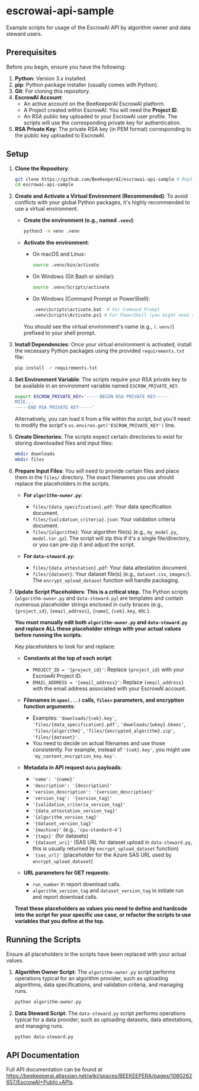 # escrowai-api-sample

Example scripts for usage of the EscrowAI API by algorithm owner and data steward users.

## Prerequisites

Before you begin, ensure you have the following:

1.  **Python**: Version 3.x installed.
2.  **pip**: Python package installer (usually comes with Python).
3.  **Git**: For cloning this repository.
4.  **EscrowAI Account**:
    *   An active account on the BeeKeeperAI EscrowAI platform.
    *   A Project created within EscrowAI. You will need the **Project ID**.
    *   An RSA public key uploaded to your EscrowAI user profile. The scripts will use the corresponding private key for authentication.
5.  **RSA Private Key**: The private RSA key (in PEM format) corresponding to the public key uploaded to EscrowAI.

## Setup

1.  **Clone the Repository**:
    ```bash
    git clone https://github.com/BeeKeeperAI/escrowai-api-sample # Replace <repository_url> with the actual URL
    cd escrowai-api-sample
    ```

2.  **Create and Activate a Virtual Environment (Recommended)**:
    To avoid conflicts with your global Python packages, it's highly recommended to use a virtual environment.

    *   **Create the environment (e.g., named `.venv`)**:
        ```bash
        python3 -m venv .venv
        ```

    *   **Activate the environment**:
        *   On macOS and Linux:
            ```bash
            source .venv/bin/activate
            ```
        *   On Windows (Git Bash or similar):
            ```bash
            source .venv/Scripts/activate
            ```
        *   On Windows (Command Prompt or PowerShell):
            ```bash
            .venv\Scripts\activate.bat  # For Command Prompt
            .venv\Scripts\Activate.ps1 # For PowerShell (you might need to set execution policy)
            ```
        You should see the virtual environment's name (e.g., `(.venv)`) prefixed to your shell prompt.

3.  **Install Dependencies**:
    Once your virtual environment is activated, install the necessary Python packages using the provided `requirements.txt` file:
    ```bash
    pip install -r requirements.txt
    ```

4.  **Set Environment Variable**:
    The scripts require your RSA private key to be available in an environment variable named `ESCROW_PRIVATE_KEY`.
    ```bash
    export ESCROW_PRIVATE_KEY='-----BEGIN RSA PRIVATE KEY-----
    MIIE...
    -----END RSA PRIVATE KEY-----'
    ```
    Alternatively, you can load it from a file within the script, but you'll need to modify the script's `os.environ.get('ESCROW_PRIVATE_KEY')` line.

5.  **Create Directories**:
    The scripts expect certain directories to exist for storing downloaded files and input files:
    ```bash
    mkdir downloads
    mkdir files
    ```

6.  **Prepare Input Files**:
    You will need to provide certain files and place them in the `files/` directory. The exact filenames you use should replace the placeholders in the scripts.

    *   **For `algorithm-owner.py`**:
        *   `files/{data_specification}.pdf`: Your data specification document.
        *   `files/{validation_criteria}.json`: Your validation criteria document.
        *   `files/{algorithm}`: Your algorithm file(s) (e.g., `my_model.py`, `model.tar.gz`). The script will zip this if it's a single file/directory, or you can pre-zip it and adjust the script.

    *   **For `data-steward.py`**:
        *   `files/{data_attestation}.pdf`: Your data attestation document.
        *   `files/{dataset}`: Your dataset file(s) (e.g., `dataset.csv`, `images/`). The `encrypt_upload_dataset` function will handle packaging.

7.  **Update Script Placeholders**:
    **This is a critical step.** The Python scripts (`algorithm-owner.py` and `data-steward.py`) are templates and contain numerous placeholder strings enclosed in curly braces (e.g., `{project_id}`, `{email_address}`, `{name}`, `{cek}.key`, etc.).

    **You must manually edit both `algorithm-owner.py` and `data-steward.py` and replace ALL these placeholder strings with your actual values before running the scripts.**

    Key placeholders to look for and replace:

    *   **Constants at the top of each script**:
        *   `PROJECT_ID = '{project_id}'`: Replace `{project_id}` with your EscrowAI Project ID.
        *   `EMAIL_ADDRESS = '{email_address}'`: Replace `{email_address}` with the email address associated with your EscrowAI account.

    *   **Filenames in `open(...)` calls, `files=` parameters, and encryption function arguments**:
        *   Examples: `'downloads/{cek}.key'`, `'files/{data_specification}.pdf'`, `'downloads/{wkey}.bkenc'`, `'files/{algorithm}'`, `'files/{encrypted_algorithm}.zip'`, `'files/{dataset}'`.
        *   You need to decide on actual filenames and use those consistently. For example, instead of `'{cek}.key'`, you might use `'my_content_encryption_key.key'`.

    *   **Metadata in API request `data` payloads**:
        *   `'name': '{name}'`
        *   `'description': '{description}'`
        *   `'version_description': '{version_description}'`
        *   `'version_tag': '{version_tag}'`
        *   `'{validation_criteria_version_tag}'`
        *   `'{data_attestation_version_tag}'`
        *   `'{algorithm_version_tag}'`
        *   `'{dataset_version_tag}'`
        *   `'{machine}'` (e.g., `'cpu-standard-4'`)
        *   `'{tags}'` (for datasets)
        *   `'{dataset_uri}'` (SAS URL for dataset upload in `data-steward.py`, this is usually returned by `encrypt_upload_dataset` function)
        *   `'{sas_url}'` (placeholder for the Azure SAS URL used by `encrypt_upload_dataset`)

    *   **URL parameters for GET requests**:
        *   `run_number` in report download calls.
        *   `algorithm_version_tag` and `dataset_version_tag` in initiate run and report download calls.

    **Treat these placeholders as values you need to define and hardcode into the script for your specific use case, or refactor the scripts to use variables that you define at the top.**

## Running the Scripts

Ensure all placeholders in the scripts have been replaced with your actual values.

1.  **Algorithm Owner Script**:
    The `algorithm-owner.py` script performs operations typical for an algorithm provider, such as uploading algorithms, data specifications, and validation criteria, and managing runs.
    ```bash
    python algorithm-owner.py
    ```

2.  **Data Steward Script**:
    The `data-steward.py` script performs operations typical for a data provider, such as uploading datasets, data attestations, and managing runs.
    ```bash
    python data-steward.py
    ```

## API Documentation

Full API documentation can be found at https://beekeeperai.atlassian.net/wiki/spaces/BEEKEEPERA/pages/1080262657/EscrowAI+Public+APIs.